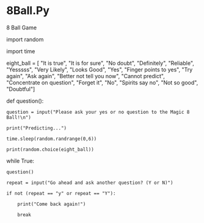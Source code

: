 # 8Ball.Py
8 Ball Game

import random

import time

eight_ball = [ "It is true", "It is for sure", "No doubt", "Definitely",
               "Reliable", "Yesssss", "Very Likely", "Looks Good",
               "Yes", "Finger points to yes", "Try again", "Ask again",
               "Better not tell you now", "Cannot predict", "Concentrate on question",
               "Forget it", "No", "Spirits say no", "Not so good", "Doubtful"]

def question():

    question = input("Please ask your yes or no question to the Magic 8 Ball!\n")
    
    print("Predicting...")
    
    time.sleep(random.randrange(0,6))
    
    print(random.choice(eight_ball))

while True:

    question()
    
    repeat = input("Go ahead and ask another question? (Y or N)")
    
    if not (repeat == "y" or repeat == "Y"):
        
        print("Come back again!")
        
        break
